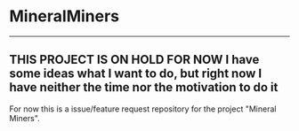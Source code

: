 # MineralMiners

---------------
THIS PROJECT IS ON HOLD FOR NOW
I have some ideas what I want to do, but right now I have neither the time nor the motivation to do it
----------------

For now this is a issue/feature request repository for the project "Mineral Miners".
